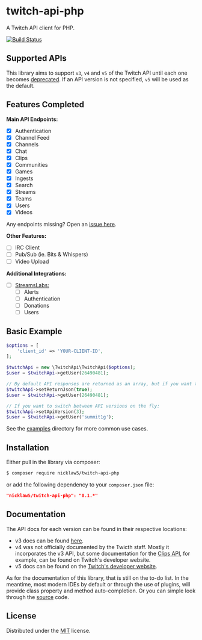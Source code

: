 # twitch-api-php

A Twitch API client for PHP.

[![Build Status](https://travis-ci.org/nicklaw5/twitch-api-php.svg?branch=master)](https://travis-ci.org/nicklaw5/twitch-api-php)

## Supported APIs

This library aims to support `v3`, `v4` and `v5` of the Twitch API until each one becomes [deprecated](https://dev.twitch.tv/docs#which-api-version-can-you-use). If an API version is not specified, `v5` will be used as the default.

## Features Completed

**Main API Endpoints:**
- [x] Authentication
- [x] Channel Feed
- [x] Channels
- [x] Chat
- [x] Clips
- [x] Communities
- [x] Games
- [x] Ingests
- [x] Search
- [x] Streams
- [x] Teams
- [x] Users
- [x] Videos

Any endpoints missing? Open an [issue here](https://github.com/nicklaw5/twitch-api-php/issues).

**Other Features:**
- [ ] IRC Client
- [ ] Pub/Sub (ie. Bits & Whispers)
- [ ] Video Upload

**Additional Integrations:**
- [ ] [StreamsLabs:](https://twitchalerts.readme.io/docs/getting-started)
  - [ ] Alerts
  - [ ] Authentication
  - [ ] Donations
  - [ ] Users

## Basic Example

```php
$options = [
    'client_id' => 'YOUR-CLIENT-ID',
];

$twitchApi = new \TwitchApi\TwitchApi($options);
$user = $twitchApi->getUser(26490481);

// By default API responses are returned as an array, but if you want the raw JSON instead:
$twitchApi->setReturnJson(true);
$user = $twitchApi->getUser(26490481);

// If you want to switch between API versions on the fly:
$twitchApi->setApiVersion(3);
$user = $twitchApi->getUser('summit1g');

```

See the [examples](examples) directory for more common use cases.

## Installation

Either pull in the library via composer:
```bash
$ composer require nicklaw5/twitch-api-php

```
or add the following dependency to your `composer.json` file:
```json
"nicklaw5/twitch-api-php": "0.1.*"
```

## Documentation

The API docs for each version can be found in their respective locations:

- v3 docs can be found [here](https://dev.twitch.tv/docs/v3).
- v4 was not officially documented by the Twicth staff. Mostly it incorporates the v3 API, but some documentation for the [Clips API](https://dev.twitch.tv/docs/v5/guides/clips-discovery/), for example, can be found on Twitch's developer website.
- v5 docs can be found on the [Twitch's developer website](https://dev.twitch.tv/docs/).

As for the documentation of this library, that is still on the to-do list. In the meantime, most modern IDEs by default or through the use of plugins, will provide class property and method auto-completion. Or you can simple look through the [source](src) code.

## License

Distributed under the [MIT](LICENSE) license.
